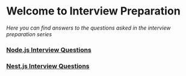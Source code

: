 # Welcome to Interview Preparation

_Here you can find answers to the questions asked in the interview preparation
series_

### [Node.js Interview Questions](nodejs/README.md)

### [Nest.js Interview Questions](nestjs/README.md)
